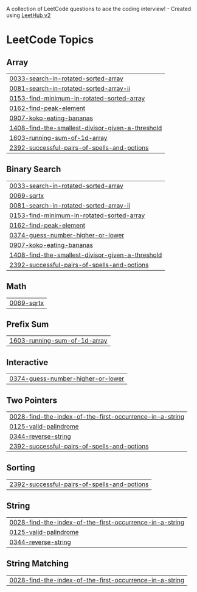 A collection of LeetCode questions to ace the coding interview! - Created using [LeetHub v2](https://github.com/arunbhardwaj/LeetHub-2.0)
<!---LeetCode Topics Start-->
# LeetCode Topics
## Array
|  |
| ------- |
| [0033-search-in-rotated-sorted-array](https://github.com/shruthireddy-1505/October-25-/tree/master/0033-search-in-rotated-sorted-array) |
| [0081-search-in-rotated-sorted-array-ii](https://github.com/shruthireddy-1505/October-25-/tree/master/0081-search-in-rotated-sorted-array-ii) |
| [0153-find-minimum-in-rotated-sorted-array](https://github.com/shruthireddy-1505/October-25-/tree/master/0153-find-minimum-in-rotated-sorted-array) |
| [0162-find-peak-element](https://github.com/shruthireddy-1505/October-25-/tree/master/0162-find-peak-element) |
| [0907-koko-eating-bananas](https://github.com/shruthireddy-1505/October-25-/tree/master/0907-koko-eating-bananas) |
| [1408-find-the-smallest-divisor-given-a-threshold](https://github.com/shruthireddy-1505/October-25-/tree/master/1408-find-the-smallest-divisor-given-a-threshold) |
| [1603-running-sum-of-1d-array](https://github.com/shruthireddy-1505/October-25-/tree/master/1603-running-sum-of-1d-array) |
| [2392-successful-pairs-of-spells-and-potions](https://github.com/shruthireddy-1505/October-25-/tree/master/2392-successful-pairs-of-spells-and-potions) |
## Binary Search
|  |
| ------- |
| [0033-search-in-rotated-sorted-array](https://github.com/shruthireddy-1505/October-25-/tree/master/0033-search-in-rotated-sorted-array) |
| [0069-sqrtx](https://github.com/shruthireddy-1505/October-25-/tree/master/0069-sqrtx) |
| [0081-search-in-rotated-sorted-array-ii](https://github.com/shruthireddy-1505/October-25-/tree/master/0081-search-in-rotated-sorted-array-ii) |
| [0153-find-minimum-in-rotated-sorted-array](https://github.com/shruthireddy-1505/October-25-/tree/master/0153-find-minimum-in-rotated-sorted-array) |
| [0162-find-peak-element](https://github.com/shruthireddy-1505/October-25-/tree/master/0162-find-peak-element) |
| [0374-guess-number-higher-or-lower](https://github.com/shruthireddy-1505/October-25-/tree/master/0374-guess-number-higher-or-lower) |
| [0907-koko-eating-bananas](https://github.com/shruthireddy-1505/October-25-/tree/master/0907-koko-eating-bananas) |
| [1408-find-the-smallest-divisor-given-a-threshold](https://github.com/shruthireddy-1505/October-25-/tree/master/1408-find-the-smallest-divisor-given-a-threshold) |
| [2392-successful-pairs-of-spells-and-potions](https://github.com/shruthireddy-1505/October-25-/tree/master/2392-successful-pairs-of-spells-and-potions) |
## Math
|  |
| ------- |
| [0069-sqrtx](https://github.com/shruthireddy-1505/October-25-/tree/master/0069-sqrtx) |
## Prefix Sum
|  |
| ------- |
| [1603-running-sum-of-1d-array](https://github.com/shruthireddy-1505/October-25-/tree/master/1603-running-sum-of-1d-array) |
## Interactive
|  |
| ------- |
| [0374-guess-number-higher-or-lower](https://github.com/shruthireddy-1505/October-25-/tree/master/0374-guess-number-higher-or-lower) |
## Two Pointers
|  |
| ------- |
| [0028-find-the-index-of-the-first-occurrence-in-a-string](https://github.com/shruthireddy-1505/October-25-/tree/master/0028-find-the-index-of-the-first-occurrence-in-a-string) |
| [0125-valid-palindrome](https://github.com/shruthireddy-1505/October-25-/tree/master/0125-valid-palindrome) |
| [0344-reverse-string](https://github.com/shruthireddy-1505/October-25-/tree/master/0344-reverse-string) |
| [2392-successful-pairs-of-spells-and-potions](https://github.com/shruthireddy-1505/October-25-/tree/master/2392-successful-pairs-of-spells-and-potions) |
## Sorting
|  |
| ------- |
| [2392-successful-pairs-of-spells-and-potions](https://github.com/shruthireddy-1505/October-25-/tree/master/2392-successful-pairs-of-spells-and-potions) |
## String
|  |
| ------- |
| [0028-find-the-index-of-the-first-occurrence-in-a-string](https://github.com/shruthireddy-1505/October-25-/tree/master/0028-find-the-index-of-the-first-occurrence-in-a-string) |
| [0125-valid-palindrome](https://github.com/shruthireddy-1505/October-25-/tree/master/0125-valid-palindrome) |
| [0344-reverse-string](https://github.com/shruthireddy-1505/October-25-/tree/master/0344-reverse-string) |
## String Matching
|  |
| ------- |
| [0028-find-the-index-of-the-first-occurrence-in-a-string](https://github.com/shruthireddy-1505/October-25-/tree/master/0028-find-the-index-of-the-first-occurrence-in-a-string) |
<!---LeetCode Topics End-->